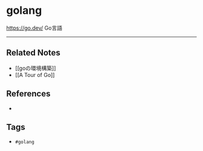 # golang
https://go.dev/
Go言語

---
## Related Notes
- [[goの環境構築]]
- [[A Tour of Go]]

## References
- 

## Tags
- `#golang` 
